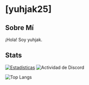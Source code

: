 # [yuhjak25]

## Sobre Mí
¡Hola! Soy yuhjak.

## Stats

[![Estadísticas](https://github-readme-stats.vercel.app/api?username=yuhjak25&show_icons=true&theme=react-dark)](https://github.com/yuhjak25)
![Actividad de Discord](https://discord.com/users/1211695322720501820)


![Top Langs](https://github-readme-stats.vercel.app/api/top-langs/?username=yuhjak25&layout=compact)
